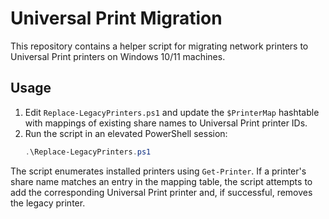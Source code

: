 # Universal Print Migration

This repository contains a helper script for migrating network printers to Universal Print printers on Windows 10/11 machines.

## Usage
1. Edit `Replace-LegacyPrinters.ps1` and update the `$PrinterMap` hashtable with mappings of existing share names to Universal Print printer IDs.
2. Run the script in an elevated PowerShell session:
   ```powershell
   .\Replace-LegacyPrinters.ps1
   ```

The script enumerates installed printers using `Get-Printer`. If a printer's share name matches an entry in the mapping table, the script attempts to add the corresponding Universal Print printer and, if successful, removes the legacy printer.
